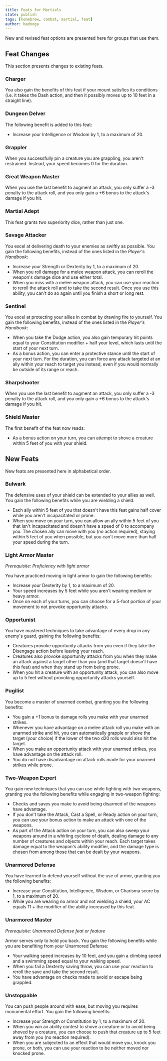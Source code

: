 ```yaml
---
title: Feats for Martials
state: publish
tags: [homebrew, combat, martial, feat]
author: badooga
---
```

New and revised feat options are presented here for groups that use them.

## Feat Changes
This section presents changes to existing feats.

### Charger
You also gain the benefits of this feat if your mount satisfies its conditions (i.e. it takes the Dash action, and then it possibly moves up to 10 feet in a straight line).

### Dungeon Delver
The following benefit is added to this feat:
- Increase your Intelligence or Wisdom by 1, to a maximum of 20.

### Grappler
When you successfully pin a creature you are grappling, you aren't restrained. Instead, your speed becomes 0 for the duration.

### Great Weapon Master
When you use the last benefit to augment an attack, you only suffer a -3 penalty to the attack roll, and you only gain a +6 bonus to the attack's damage if you hit.

### Martial Adept
This feat grants two superiority dice, rather than just one.

### Savage Attacker
You excel at delivering death to your enemies as swiftly as possible. You gain the following benefits, instead of the ones listed in the *Player's Handbook*:
- Increase your Strength or Dexterity by 1, to a maximum of 20.
- When you roll damage for a melee weapon attack, you can reroll the weapon's damage dice and use either total.
- When you miss with a melee weapon attack, you can use your reaction to reroll the attack roll and to take the second result. Once you use this ability, you can't do so again until you finish a short or long rest.

### Sentinel
You excel at protecting your allies in combat by drawing fire to yourself. You gain the following benefits, instead of the ones listed in the *Player's Handbook*:
- When you take the Dodge action, you also gain temporary hit points equal to your Constitution modifier + half your level, which lasts until the start of your next turn.
- As a bonus action, you can enter a protective stance until the start of your next turn. For the duration, you can force any attack targeted at an ally within your reach to target you instead, even if you would normally be outside of its range or reach.

### Sharpshooter
When you use the last benefit to augment an attack, you only suffer a -3 penalty to the attack roll, and you only gain a +6 bonus to the attack's damage if you hit.

### Shield Master
The first benefit of the feat now reads:
- As a bonus action on your turn, you can attempt to shove a creature within 5 feet of you with your shield.

## New Feats
New feats are presented here in alphabetical order.

### Bulwark
The defensive uses of your shield can be extended to your allies as well. You gain the following benefits while you are wielding a shield:
- Each ally within 5 feet of you that doesn't have this feat gains half cover while you aren't incapacitated or prone.
- When you move on your turn, you can allow an ally within 5 feet of you that isn't incapacitated and doesn't have a speed of 0 to accompany you. The chosen ally can move with you (no action required), staying within 5 feet of you when possible, but you can't move more than half your speed during the turn.

### Light Armor Master
*Prerequisite: Proficiency with light armor*

You have practiced moving in light armor to gain the following benefits:
- Increase your Dexterity by 1, to a maximum of 20.
- Your speed increases by 5 feet while you aren't wearing medium or heavy armor.
- Once on each of your turns, you can choose for a 5-foot portion of your movement to not provoke opportunity attacks.

### Opportunist
You have mastered techniques to take advantage of every drop in any enemy's guard, gaining the following benefits:
- Creatures provoke opportunity attacks from you even if they take the Disengage action before leaving your reach.
- Creatures also provoke opportunity attacks from you when they make an attack against a target other than you (and that target doesn't have this feat) and when they stand up from being prone.
- When you hit a creature with an opportunity attack, you can also move up to 5 feet without provoking opportunity attacks yourself.

### Pugilist
You become a master of unarmed combat, granting you the following benefits:
- You gain a +1 bonus to damage rolls you make with your unarmed strikes.
- Whenever you have advantage on a melee attack roll you make with an unarmed strike and hit, you can automatically grapple or shove the target (your choice) if the lower of the two d20 rolls would also hit the target.
- When you make an opportunity attack with your unarmed strikes, you have advantage on the attack roll.
- You do not have disadvantage on attack rolls made for your unarmed strikes while prone.

### Two-Weapon Expert
You gain new techniques that you can use while fighting with two weapons, granting you the following benefits while engaging in two-weapon fighting:
- Checks and saves you make to avoid being disarmed of the weapons have advantage.
- If you don't take the Attack, Cast a Spell, or Ready action on your turn, you can use your bonus action to make an attack with one of the weapons.
- As part of the Attack action on your turn, you can also sweep your weapons around in a whirling cyclone of death, dealing damage to any number of creatures and objects within your reach. Each target takes damage equal to the weapon's ability modifier, and the damage type is chosen from among those that can be dealt by your weapons.

### Unarmored Defense
You have learned to defend yourself without the use of armor, granting you the following benefits:
- Increase your Constitution, Intelligence, Wisdom, or Charisma score by 1, to a maximum of 20.
- While you are wearing no armor and not wielding a shield, your AC equals 11 + the modifier of the ability increased by this feat.

### Unarmored Master
*Prerequisite: Unarmored Defense feat or feature*

Armor serves only to hold you back. You gain the following benefits while you are benefiting from your Unarmored Defense:
- Your walking speed increases by 10 feet, and you gain a climbing speed and a swimming speed equal to your walking speed.
- When you fail a Dexterity saving throw, you can use your reaction to reroll the save and take the second result.
- You have advantage on checks made to avoid or escape being grappled.

### Unstoppable
You can push people around with ease, but moving you requires monumental effort. You gain the following benefits:
- Increase your Strength or Constitution by 1, to a maximum of 20.
- When you win an ability contest to shove a creature or to avoid being shoved by a creature, you can choose to push that creature up to 5 feet away from you (no reaction required).
- When you are subjected to an effect that would move you, knock you prone, or both, you can use your reaction to be neither moved nor knocked prone.